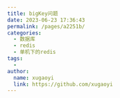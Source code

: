 ```yaml
---
title: bigKey问题
date: 2023-06-23 17:36:43
permalink: /pages/a2251b/
categories:
  - 数据库
  - redis
  - 单机下的redis
tags:
  - 
author: 
  name: xugaoyi
  link: https://github.com/xugaoyi
---
```

